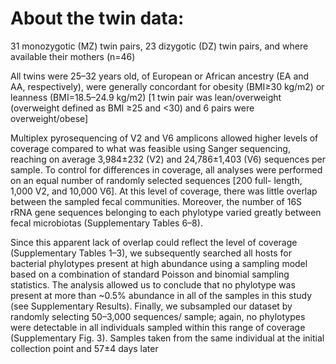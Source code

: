  # About the twin data: 
 
 31 monozygotic (MZ) twin pairs, 23 dizygotic (DZ) twin pairs, and where available their mothers (n=46)
 
 All twins were 25–32 years old, of European or African ancestry (EA and AA, respectively), were generally concordant for obesity (BMI≥30 kg/m2) or leanness (BMI=18.5–24.9 kg/m2) [1 twin pair was lean/overweight (overweight defined as BMI ≥25 and <30) and 6 pairs were overweight/obese]
 
Multiplex pyrosequencing of V2 and V6 amplicons allowed higher levels of coverage compared to what was feasible using Sanger sequencing, reaching on average 3,984±232 (V2) and 24,786±1,403 (V6) sequences per sample. To control for differences in coverage, all analyses were performed on an equal number of randomly selected sequences [200 full- length, 1,000 V2, and 10,000 V6]. At this level of coverage, there was little overlap between the sampled fecal communities. Moreover, the number of 16S rRNA gene sequences belonging to each phylotype varied greatly between fecal microbiotas (Supplementary Tables 6–8).

Since this apparent lack of overlap could reflect the level of coverage (Supplementary Tables 1–3), we subsequently searched all hosts for bacterial phylotypes present at high abundance using a sampling model based on a combination of standard Poisson and binomial sampling statistics. The analysis allowed us to conclude that no phylotype was present at more than ~0.5% abundance in all of the samples in this study (see Supplementary Results). Finally, we subsampled our dataset by randomly selecting 50–3,000 sequences/ sample; again, no phylotypes were detectable in all individuals sampled within this range of coverage (Supplementary Fig. 3).
Samples taken from the same individual at the initial collection point and 57±4 days later